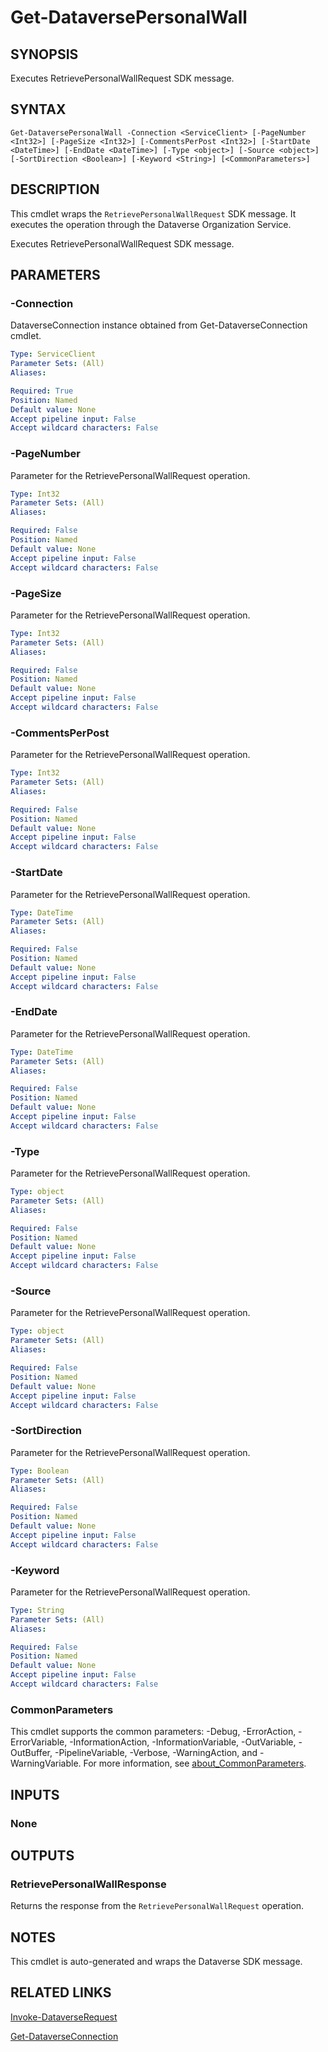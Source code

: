 # Get-DataversePersonalWall

## SYNOPSIS
Executes RetrievePersonalWallRequest SDK message.

## SYNTAX

```
Get-DataversePersonalWall -Connection <ServiceClient> [-PageNumber <Int32>] [-PageSize <Int32>] [-CommentsPerPost <Int32>] [-StartDate <DateTime>] [-EndDate <DateTime>] [-Type <object>] [-Source <object>] [-SortDirection <Boolean>] [-Keyword <String>] [<CommonParameters>]
```

## DESCRIPTION

This cmdlet wraps the `RetrievePersonalWallRequest` SDK message. It executes the operation through the Dataverse Organization Service.

Executes RetrievePersonalWallRequest SDK message.

## PARAMETERS

### -Connection
DataverseConnection instance obtained from Get-DataverseConnection cmdlet.

```yaml
Type: ServiceClient
Parameter Sets: (All)
Aliases:

Required: True
Position: Named
Default value: None
Accept pipeline input: False
Accept wildcard characters: False
```
### -PageNumber
Parameter for the RetrievePersonalWallRequest operation.

```yaml
Type: Int32
Parameter Sets: (All)
Aliases:

Required: False
Position: Named
Default value: None
Accept pipeline input: False
Accept wildcard characters: False
```
### -PageSize
Parameter for the RetrievePersonalWallRequest operation.

```yaml
Type: Int32
Parameter Sets: (All)
Aliases:

Required: False
Position: Named
Default value: None
Accept pipeline input: False
Accept wildcard characters: False
```
### -CommentsPerPost
Parameter for the RetrievePersonalWallRequest operation.

```yaml
Type: Int32
Parameter Sets: (All)
Aliases:

Required: False
Position: Named
Default value: None
Accept pipeline input: False
Accept wildcard characters: False
```
### -StartDate
Parameter for the RetrievePersonalWallRequest operation.

```yaml
Type: DateTime
Parameter Sets: (All)
Aliases:

Required: False
Position: Named
Default value: None
Accept pipeline input: False
Accept wildcard characters: False
```
### -EndDate
Parameter for the RetrievePersonalWallRequest operation.

```yaml
Type: DateTime
Parameter Sets: (All)
Aliases:

Required: False
Position: Named
Default value: None
Accept pipeline input: False
Accept wildcard characters: False
```
### -Type
Parameter for the RetrievePersonalWallRequest operation.

```yaml
Type: object
Parameter Sets: (All)
Aliases:

Required: False
Position: Named
Default value: None
Accept pipeline input: False
Accept wildcard characters: False
```
### -Source
Parameter for the RetrievePersonalWallRequest operation.

```yaml
Type: object
Parameter Sets: (All)
Aliases:

Required: False
Position: Named
Default value: None
Accept pipeline input: False
Accept wildcard characters: False
```
### -SortDirection
Parameter for the RetrievePersonalWallRequest operation.

```yaml
Type: Boolean
Parameter Sets: (All)
Aliases:

Required: False
Position: Named
Default value: None
Accept pipeline input: False
Accept wildcard characters: False
```
### -Keyword
Parameter for the RetrievePersonalWallRequest operation.

```yaml
Type: String
Parameter Sets: (All)
Aliases:

Required: False
Position: Named
Default value: None
Accept pipeline input: False
Accept wildcard characters: False
```
### CommonParameters
This cmdlet supports the common parameters: -Debug, -ErrorAction, -ErrorVariable, -InformationAction, -InformationVariable, -OutVariable, -OutBuffer, -PipelineVariable, -Verbose, -WarningAction, and -WarningVariable. For more information, see [about_CommonParameters](http://go.microsoft.com/fwlink/?LinkID=113216).

## INPUTS

### None

## OUTPUTS

### RetrievePersonalWallResponse

Returns the response from the `RetrievePersonalWallRequest` operation.

## NOTES

This cmdlet is auto-generated and wraps the Dataverse SDK message.

## RELATED LINKS

[Invoke-DataverseRequest](Invoke-DataverseRequest.md)

[Get-DataverseConnection](Get-DataverseConnection.md)
